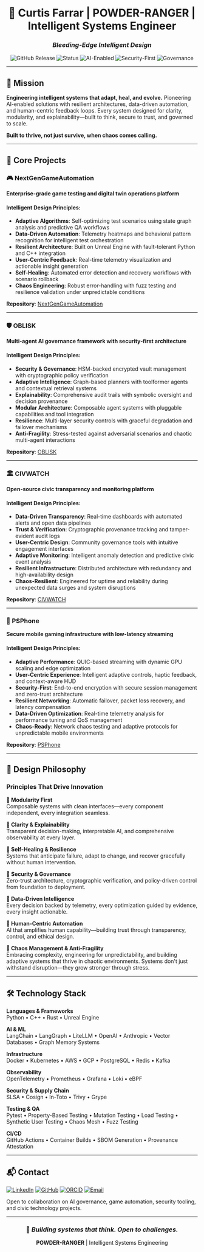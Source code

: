 <div align="center">

# 🔴 Curtis Farrar | POWDER-RANGER | Intelligent Systems Engineer

### *Bleeding-Edge Intelligent Design*

![GitHub Release](https://img.shields.io/github/v/release/POWDER-RANGER/POWDER-RANGER?display_name=tag&labelColor=8B0000&color=DC143C)
![Status](https://img.shields.io/badge/status-active-DC143C?labelColor=1a1a1a)
![AI-Enabled](https://img.shields.io/badge/AI-Enabled-DC143C?labelColor=1a1a1a)
![Security-First](https://img.shields.io/badge/Security-First-8B0000?labelColor=1a1a1a)
![Governance](https://img.shields.io/badge/Governance-Built--In-DC143C?labelColor=1a1a1a)

</div>

---

## 🎯 Mission

**Engineering intelligent systems that adapt, heal, and evolve.** Pioneering AI-enabled solutions with resilient architectures, data-driven automation, and human-centric feedback loops. Every system designed for clarity, modularity, and explainability—built to think, secure to trust, and governed to scale.

**Built to thrive, not just survive, when chaos comes calling.**

---

## 🧠 Core Projects

### 🎮 NextGenGameAutomation

**Enterprise-grade game testing and digital twin operations platform**

#### Intelligent Design Principles:

- **Adaptive Algorithms**: Self-optimizing test scenarios using state graph analysis and predictive QA workflows
- **Data-Driven Automation**: Telemetry heatmaps and behavioral pattern recognition for intelligent test orchestration
- **Resilient Architecture**: Built on Unreal Engine with fault-tolerant Python and C++ integration
- **User-Centric Feedback**: Real-time telemetry visualization and actionable insight generation
- **Self-Healing**: Automated error detection and recovery workflows with scenario rollback
- **Chaos Engineering**: Robust error-handling with fuzz testing and resilience validation under unpredictable conditions

**Repository**: [NextGenGameAutomation](https://github.com/POWDER-RANGER/NextGenGameAutomation)

---

### 🛡️ OBLISK

**Multi-agent AI governance framework with security-first architecture**

#### Intelligent Design Principles:

- **Security & Governance**: HSM-backed encrypted vault management with cryptographic policy verification
- **Adaptive Intelligence**: Graph-based planners with toolformer agents and contextual retrieval systems
- **Explainability**: Comprehensive audit trails with symbolic oversight and decision provenance
- **Modular Architecture**: Composable agent systems with pluggable capabilities and tool integration
- **Resilience**: Multi-layer security controls with graceful degradation and failover mechanisms
- **Anti-Fragility**: Stress-tested against adversarial scenarios and chaotic multi-agent interactions

**Repository**: [OBLISK](https://github.com/POWDER-RANGER/OBLISK)

---

### 🏛️ CIVWATCH

**Open-source civic transparency and monitoring platform**

#### Intelligent Design Principles:

- **Data-Driven Transparency**: Real-time dashboards with automated alerts and open data pipelines
- **Trust & Verification**: Cryptographic provenance tracking and tamper-evident audit logs
- **User-Centric Design**: Community governance tools with intuitive engagement interfaces
- **Adaptive Monitoring**: Intelligent anomaly detection and predictive civic event analysis
- **Resilient Infrastructure**: Distributed architecture with redundancy and high-availability design
- **Chaos-Resilient**: Engineered for uptime and reliability during unexpected data surges and system disruptions

**Repository**: [CIVWATCH](https://github.com/POWDER-RANGER/CIVWATCH)

---

### 📱 PSPhone

**Secure mobile gaming infrastructure with low-latency streaming**

#### Intelligent Design Principles:

- **Adaptive Performance**: QUIC-based streaming with dynamic GPU scaling and edge optimization
- **User-Centric Experience**: Intelligent adaptive controls, haptic feedback, and context-aware HUD
- **Security-First**: End-to-end encryption with secure session management and zero-trust architecture
- **Resilient Networking**: Automatic failover, packet loss recovery, and latency compensation
- **Data-Driven Optimization**: Real-time telemetry analysis for performance tuning and QoS management
- **Chaos-Ready**: Network chaos testing and adaptive protocols for unpredictable mobile environments

**Repository**: [PSPhone](https://github.com/POWDER-RANGER/PSPhone)

---

## 🧭 Design Philosophy

### Principles That Drive Innovation

**🔷 Modularity First**  
Composable systems with clean interfaces—every component independent, every integration seamless.

**🔷 Clarity & Explainability**  
Transparent decision-making, interpretable AI, and comprehensive observability at every layer.

**🔷 Self-Healing & Resilience**  
Systems that anticipate failure, adapt to change, and recover gracefully without human intervention.

**🔷 Security & Governance**  
Zero-trust architecture, cryptographic verification, and policy-driven control from foundation to deployment.

**🔷 Data-Driven Intelligence**  
Every decision backed by telemetry, every optimization guided by evidence, every insight actionable.

**🔷 Human-Centric Automation**  
AI that amplifies human capability—building trust through transparency, control, and ethical design.

**🔷 Chaos Management & Anti-Fragility**  
Embracing complexity, engineering for unpredictability, and building adaptive systems that thrive in chaotic environments. Systems don't just withstand disruption—they grow stronger through stress.

---

## 🛠️ Technology Stack

**Languages & Frameworks**  
Python • C++ • Rust • Unreal Engine

**AI & ML**  
LangChain • LangGraph • LiteLLM • OpenAI • Anthropic • Vector Databases • Graph Memory Systems

**Infrastructure**  
Docker • Kubernetes • AWS • GCP • PostgreSQL • Redis • Kafka

**Observability**  
OpenTelemetry • Prometheus • Grafana • Loki • eBPF

**Security & Supply Chain**  
SLSA • Cosign • In-Toto • Trivy • Grype

**Testing & QA**  
Pytest • Property-Based Testing • Mutation Testing • Load Testing • Synthetic User Testing • Chaos Mesh • Fuzz Testing

**CI/CD**  
GitHub Actions • Container Builds • SBOM Generation • Provenance Attestation

---

## 📬 Contact

[![LinkedIn](https://img.shields.io/badge/LinkedIn-Connect-DC143C?style=for-the-badge&logo=linkedin&labelColor=1a1a1a)](https://www.linkedin.com/in/curtis-farrar)
[![GitHub](https://img.shields.io/badge/GitHub-Follow-DC143C?style=for-the-badge&logo=github&labelColor=1a1a1a)](https://github.com/POWDER-RANGER)
[![ORCID](https://img.shields.io/badge/ORCID-Profile-DC143C?style=for-the-badge&logo=orcid&labelColor=1a1a1a)](https://orcid.org/0009-0008-9273-2458)
[![Email](https://img.shields.io/badge/Email-Contact-DC143C?style=for-the-badge&logo=gmail&labelColor=1a1a1a)](mailto:curtiscf2006@gmail.com)

Open to collaboration on AI governance, game automation, security tooling, and civic technology projects.

---

<div align="center">

### 🔴 *Building systems that think. Open to challenges.*

**POWDER-RANGER** | Intelligent Systems Engineering

</div>
